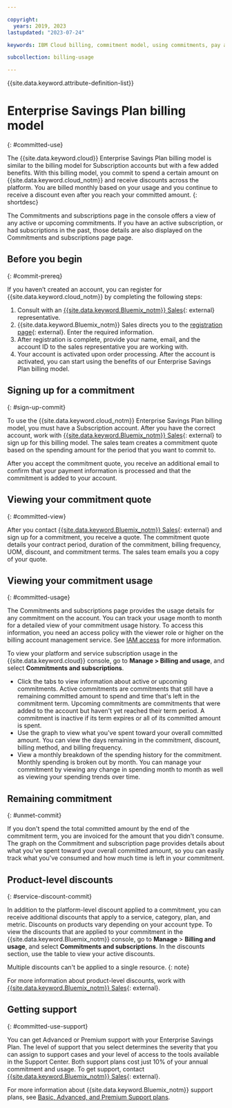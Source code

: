 ```yaml
---

copyright:
  years: 2019, 2023
lastupdated: "2023-07-24"

keywords: IBM Cloud billing, commitment model, using commitments, pay as you go with committed use

subcollection: billing-usage

---
```


{{site.data.keyword.attribute-definition-list}}

# Enterprise Savings Plan billing model
{: #committed-use}

The {{site.data.keyword.cloud}} Enterprise Savings Plan billing model is similar to the billing model for Subscription accounts but with a few added benefits. With this billing model, you commit to spend a certain amount on {{site.data.keyword.cloud_notm}} and receive discounts across the platform. You are billed monthly based on your usage and you continue to receive a discount even after you reach your committed amount.
{: shortdesc}

The Commitments and subscriptions page in the console offers a view of any active or upcoming commitments. If you have an active subscription, or had subscriptions in the past, those details are also displayed on the Commitments and subscriptions page page.

## Before you begin
{: #commit-prereq}

If you haven’t created an account, you can register for {{site.data.keyword.cloud_notm}} by completing the following steps:

1. Consult with an [{{site.data.keyword.Bluemix_notm}} Sales](https://www.ibm.com/cloud?contactmodule){: external} representative.
1. {{site.data.keyword.Bluemix_notm}} Sales directs you to the [registration page](https://cloud.ibm.com/registration/sales){: external}. Enter the required information.
1. After registration is complete, provide your name, email, and the account ID to the sales representative you are working with.
1. Your account is activated upon order processing. After the account is activated, you can start using the benefits of our Enterprise Savings Plan billing model.

## Signing up for a commitment
{: #sign-up-commit}

To use the {{site.data.keyword.cloud_notm}} Enterprise Savings Plan billing model, you must have a Subscription account. After you have the correct account, work with [{{site.data.keyword.Bluemix_notm}} Sales](https://www.ibm.com/cloud?contactmodule){: external} to sign up for this billing model. The sales team creates a commitment quote based on the spending amount for the period that you want to commit to.

After you accept the commitment quote, you receive an additional email to confirm that your payment information is processed and that the commitment is added to your account.

## Viewing your commitment quote
{: #committed-view}

After you contact [{{site.data.keyword.Bluemix_notm}} Sales](https://www.ibm.com/cloud?contactmodule){: external} and sign up for a commitment, you receive a quote. The commitment quote details your contract period, duration of the commitment, billing frequency, UOM, discount, and commitment terms. The sales team emails you a copy of your quote.

## Viewing your commitment usage
{: #committed-usage}

The Commitments and subscriptions page provides the usage details for any commitment on the account. You can track your usage month to month for a detailed view of your commitment usage history. To access this information, you need an access policy with the viewer role or higher on the billing account management service. See [IAM access](/docs/account?topic=account-userroles) for more information.

To view your platform and service subscription usage in the {{site.data.keyword.cloud}} console, go to **Manage > Billing and usage**, and select **Commitments and subscriptions**.

* Click the tabs to view information about active or upcoming commitments. Active commitments are commitments that still have a remaining committed amount to spend and time that's left in the commitment term. Upcoming commitments are commitments that were added to the account but haven't yet reached their term period. A commitment is inactive if its term expires or all of its committed amount is spent.
* Use the graph to view what you've spent toward your overall committed amount. You can view the days remaining in the commitment, discount, billing method, and billing frequency.
* View a monthly breakdown of the spending history for the commitment. Monthly spending is broken out by month. You can manage your commitment by viewing any change in spending month to month as well as viewing your spending trends over time.

## Remaining commitment
{: #unmet-commit}

If you don't spend the total committed amount by the end of the commitment term, you are invoiced for the amount that you didn't consume. The graph on the Commitment and subscription page provides details about what you've spent toward your overall committed amount, so you can easily track what you've consumed and how much time is left in your commitment.

<!--This doc is staging only for now. Do not push to prod. -HL-->
## Product-level discounts
{: #service-discount-commit}

In addition to the platform-level discount applied to a commitment, you can receive additional discounts that apply to a service, category, plan, and metric. Discounts on products vary depending on your account type. To view the discounts that are applied to your commitment in the {{site.data.keyword.Bluemix_notm}} console, go to **Manage** > **Billing and usage**, and select **Commitments and subscriptions**. In the discounts section, use the table to view your active discounts.

Multiple discounts can't be applied to a single resource.
{: note}

For more information about product-level discounts, work with [{{site.data.keyword.Bluemix_notm}} Sales](https://www.ibm.com/cloud?contactmodule){: external}.

## Getting support
{: #committed-use-support}

You can get Advanced or Premium support with your Enterprise Savings Plan. The level of support that you select determines the severity that you can assign to support cases and your level of access to the tools available in the Support Center. Both support plans cost just 10% of your annual commitment and usage. To get support, contact [{{site.data.keyword.Bluemix_notm}} Sales](https://www.ibm.com/cloud?contactmodule){: external}.

For more information about {{site.data.keyword.Bluemix_notm}} support plans, see [Basic, Advanced, and Premium Support plans](/docs/get-support?topic=get-support-support-plans).
